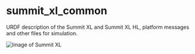 # summit_xl_common
URDF description of the Summit XL and Summit XL HL, platform messages and other files for simulation.

![Image of Summit XL](http://www.robotnik.es/web/wp-content/uploads/2014/03/summit-xl-robots-moviles-robotnik_s01.jpg)
